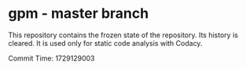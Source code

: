 # gpm - master branch

This repository contains the frozen state of the repository.
Its history is cleared. It is used only for static code
analysis with Codacy.

Commit Time: 1729129003